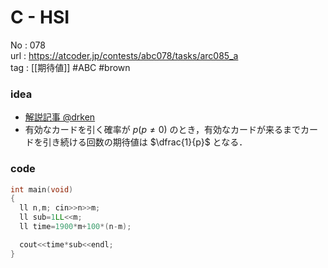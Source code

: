 # C - HSI

No	: 078  
url	: https://atcoder.jp/contests/abc078/tasks/arc085_a  
tag	: [[期待値]]  #ABC #brown

### idea
- [解説記事 @drken](https://drken1215.hatenablog.com/entry/2019/03/23/175300)
- 有効なカードを引く確率が $p(p \neq 0)$ のとき，有効なカードが来るまでカードを引き続ける回数の期待値は $\dfrac{1}{p}$ となる．

### code
```cpp
int	main(void)
{
  ll n,m; cin>>n>>m;
  ll sub=1LL<<m;
  ll time=1900*m+100*(n-m);

  cout<<time*sub<<endl;
}
```